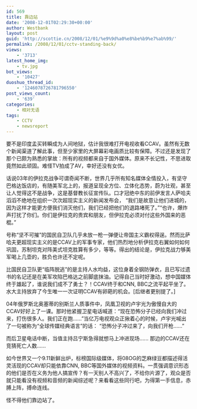 ```yaml
---
id: 569
title: 靠边站
date: '2008-12-01T02:29:30+00:00'
author: Westbank
layout: post
guid: 'http://scottie.cn/2008/12/01/%e9%9d%a0%e8%be%b9%e7%ab%99/'
permalink: /2008/12/01/cctv-standing-back/
views:
    - '3713'
latest_home_img:
    - tv.jpg
bot_views:
    - '10427'
duoshuo_thread_id:
    - '1246078726781796550'
post_views_count:
    - '639'
categories:
    - 相对无语
tags:
    - CCTV
    - newsreport
---
```


要不是印度孟买转瞬成为人间地狱，估计我很难打开电视收看CCAV。虽然有无数个新闻渠道了解此事，但至少家里的大屏幕彩电画质比较有保障。不过还是发现了那个已颇为熟悉的掌故：所有的视频都来自于国外媒体。原来不长记性，不思进取竟然如此顽固。难怪TV拍成了AV，幸好还没有女优。

话说03年的伊拉克战争可谓奇闻不断，世界几乎所有知名媒体全情投入，有坚守巴格达饭店的，有随美军北上的，报道呈现全方位、立体化态势，蔚为壮观，甚至让人觉得这不是战争，这是基督教长征宣传队。口才冠绝中东的前伊发言人萨哈夫滔滔不绝地在组织一次次超现实主义的新闻发布会，
“我们是故意让他们进城的，因为这样才能更方便我们消灭他们，我们已经把他们的退路堵死了。”“也许，爆炸声打扰了你们。你们是伊拉克的贵宾和朋友，但伊拉克必须对付这些外国来的恶棍。”

号称“坚不可摧”的国民自卫队几乎未放一枪一弹便让帝国主义霸权得逞。然而比萨哈夫更超现实主义的是CCAV上的军事专家，他们热烈地分析伊拉克右翼如何如何巩固，苏制坦克对阵美式坦克胜算有多少，等等。得出的结论是，伊拉克战力够美军喝上几壶的，胜负也许还不定呢。

比国民自卫队更“临阵脱逃”的是主持人水均益，这位身着全钢防弹衣，且已写过遗书的名记还是在美军攻陷巴格达之前脚底抹油。记得自己当时好激动，想中国媒体终于雄起了，谁说我们成不了勇士？！CCAV终于和CNN, BBC之流平起平坐了。水大主持放弃了今生唯一一次证明CCAV有卵葩的机会。[后继者更别提了。]

04年俄罗斯北奥塞蒂的别斯兰人质事件中，凤凰卫视的卢宇光为傲慢自大的CCAV好好上了一课。那时他紧握卫星电话喊道：“现在恐怖分子已经向我们冲过来，打伤很多人。我们正在跑……”当亿万电视观众正揪着心的时候，卢宇光喊出了一句被称为“全球传媒经典语言”的话：
“恐怖分子冲过来了，向我们开枪……”

而后卫星电话中断，当值主持吕宁斯急得就想马上冲进现场...... 那边的CCAV还在竞猜死亡人数......

如今世界又一个9.11新鲜出炉，标榜国际级媒体，将08OG的芝麻绿豆都描述得活灵活现的CCAV却只能依靠CNN, BBC等国外媒体的视频资料。一贯强调意识形态的他们是否在义务为他人搞宣传？有一天别人不高兴了，不给你片源了，观众是否就只能看没有视频和音频的新闻综述呢？来看看这些同行吧，为得第一手信息，赤膊上阵，搏命连线。

怪不得他们靠边站了。